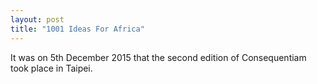 ```yaml
---
layout: post
title: "1001 Ideas For Africa"
---
```


It was on 5th December 2015 that the second edition of Consequentiam took place in Taipei.
